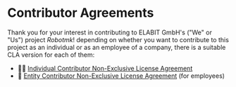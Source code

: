 # Contributor Agreements

Thank you for your interest in contributing to ELABIT GmbH's ("We" or "Us") project *Robotmk*!
depending on whether you want to contribute to this project as an individual or as an employee of a company, there is a suitable CLA version for each of them:

- 👨‍💼 [Individual Contributor Non-Exclusive License Agreement](./cla-individual.md)
- 🏢 [Entity Contributor Non-Exclusive License Agreement](./cla-entity.md.md) (for employees)
